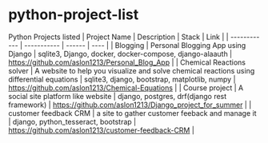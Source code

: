# python-project-list
Python Projects listed
| Project Name | Description |  Stack | Link |
| ------------ | ----------- | ------ | ---- |
| Blogging    | Personal Blogging App using Django | sqlite3, Django, docker, docker-compose, django-alaauth | https://github.com/aslon1213/Personal_Blog_App |
| Chemical Reactions solver | A website to help you visualize and solve chemical reactions using differential equations | sqlite3, django, bootstrap, matplotlib, numpy | https://github.com/aslon1213/Chemical-Equations |
| Course project | A social site platform like website | django, postgres, drf(django rest framework) | https://github.com/aslon1213/Django_project_for_summer |
| customer feedback CRM | a site to gather customer feeback and manage it | django, python_tesseract, bootstrap | https://github.com/aslon1213/customer-feedback-CRM |

